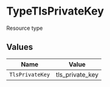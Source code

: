 # TypeTlsPrivateKey

Resource type


## Values

| Name            | Value           |
| --------------- | --------------- |
| `TlsPrivateKey` | tls_private_key |